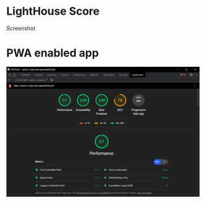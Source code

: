 # LightHouse Score
   Screenshot
   
# PWA enabled app
   
   
   ![Lighthouse score](https://github.com/3Anish/sapient_assignment/blob/master/latest_Lighthouse_score.PNG)
